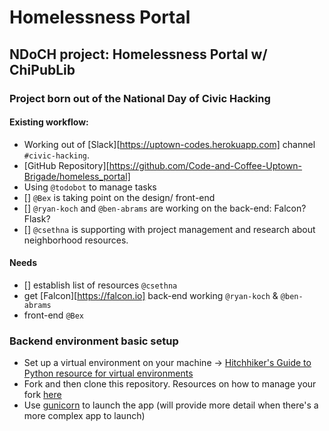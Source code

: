 # Homelessness Portal
## NDoCH project: Homelessness Portal w/ ChiPubLib
### Project born out of the National Day of Civic Hacking

#### Existing workflow:
- Working out of [Slack][https://uptown-codes.herokuapp.com] channel `#civic-hacking`.
- [GitHub Repository][https://github.com/Code-and-Coffee-Uptown-Brigade/homeless_portal]
- Using `@todobot` to manage tasks
- [] `@Bex` is taking point on the design/ front-end
- [] `@ryan-koch` and `@ben-abrams` are working on the back-end: Falcon? Flask?
- [] `@csethna` is supporting with project management and research about neighborhood resources.

#### Needs
- [] establish list of resources `@csethna`
- get [Falcon][https://falcon.io] back-end working `@ryan-koch` & `@ben-abrams`
- front-end `@Bex`

### Backend environment basic setup
- Set up a virtual environment on your machine -> [Hitchhiker's Guide to Python resource for virtual environments](http://docs.python-guide.org/en/latest/dev/virtualenvs/)
- Fork and then clone this repository. Resources on how to manage your fork [here](https://help.github.com/articles/fork-a-repo/)
- Use [gunicorn](http://docs.gunicorn.org/en/stable/index.html) to launch the app (will provide more detail when there's a more complex app to launch) 
